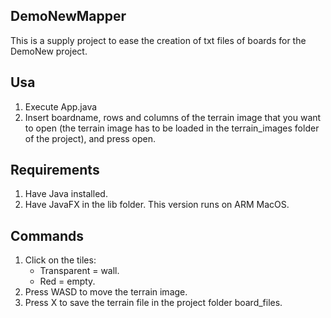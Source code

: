 ## DemoNewMapper

This is a supply project to ease the creation of txt files of boards for the DemoNew project.

## Usa

1) Execute App.java
2) Insert boardname, rows and columns of the terrain image that you want to open (the terrain image has to be loaded in the terrain_images folder of the project), and press open.

## Requirements

1) Have Java installed.
2) Have JavaFX in the lib folder. This version runs on ARM MacOS.

## Commands

1) Click on the tiles:
    - Transparent = wall.
    - Red = empty.
2) Press WASD to move the terrain image.
3) Press X to save the terrain file in the project folder board_files.


